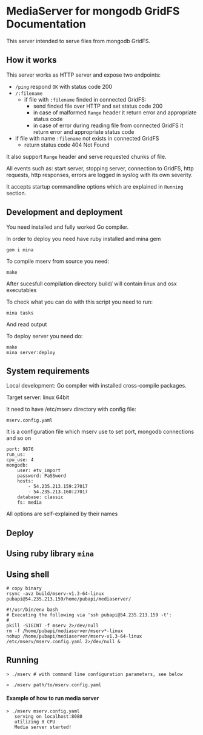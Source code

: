 # MediaServer for mongodb GridFS Documentation

This server intended to serve files from mongodb GridFS.

## How it works

This server works as HTTP server and expose two endpoints:

* `/ping` respond `OK` with status code 200
* `/:filename`
  * if file with `:filename` finded in connected GridFS:
      * send finded file over HTTP and set status code 200
      * in case of malformed `Range` header it return error and appropriate status code
      * in case of error during reading file from connected GridFS it return error and appropriate status code
*  if file with name `:filename` not exists in connected GridFS
      * return status code 404 Not Found

It also support `Range` header and serve requested chunks of file.

All events such as: start server, stopping server, connection to GridFS, http requests, http responses, errors
are logged in syslog with its own severity.

It accepts startup commandline options which are explained in `Running` section.

## Development and deployment

You need installed and fully worked Go compiler.

In order to deploy you need have ruby installed and mina gem

    gem i mina

To compile mserv from source you need:

    make

After sucesfull compilation directory build/ will contain linux and osx executables

To check what you can do with this script you need to run:

    mina tasks

And read output

To deploy server you need do:

    make
    mina server:deploy

## System requirements

Local development: Go compiler with installed cross-compile packages.

Target server: linux 64bit

It need to have /etc/mserv directory with config file:

    mserv.config.yaml

It is a configuration file which mserv use to set port, mongodb connections and so on

    port: 9876
    run_us:
    cpu_use: 4
    mongodb:
        user: etv_import
        password: PaSSword
        hosts:
            - 54.235.213.159:27017
            - 54.235.213.160:27017
        database: classic
        fs: media

All options are self-explained by their names

## Deploy

## Using ruby library `mina`

## Using shell

    # copy binary
    rsync -avz build/mserv-v1.3-64-linux pubapi@54.235.213.159/home/pubapi/mediaserver/

    #!/usr/bin/env bash
    # Executing the following via 'ssh pubapi@54.235.213.159 -t':
    #
    pkill -SIGINT -f mserv 2>/dev/null
    rm -f /home/pubapi/mediaserver/mserv*-linux
    nohup /home/pubapi/mediaserver/mserv-v1.3-64-linux /etc/mserv/mserv.config.yaml 2>/dev/null &

## Running

    > ./mserv # with command line configuration parameters, see below

    > ./mserv path/to/mserv.config.yaml


#### Example of how to run media server

    > ./mserv mserv.config.yaml
       serving on localhost:8080
       utilizing 8 CPU
       Media server started!
